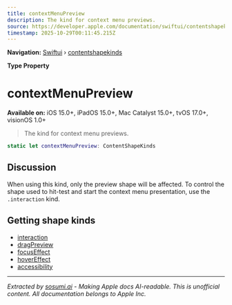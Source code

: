 ```yaml
---
title: contextMenuPreview
description: The kind for context menu previews.
source: https://developer.apple.com/documentation/swiftui/contentshapekinds/contextmenupreview
timestamp: 2025-10-29T00:11:45.215Z
---
```


**Navigation:** [Swiftui](/documentation/swiftui) › [contentshapekinds](/documentation/swiftui/contentshapekinds)

**Type Property**

# contextMenuPreview

**Available on:** iOS 15.0+, iPadOS 15.0+, Mac Catalyst 15.0+, tvOS 17.0+, visionOS 1.0+

> The kind for context menu previews.

```swift
static let contextMenuPreview: ContentShapeKinds
```

## Discussion

When using this kind, only the preview shape will be affected. To control the shape used to hit-test and start the context menu presentation, use the `.interaction` kind.

## Getting shape kinds

- [interaction](/documentation/swiftui/contentshapekinds/interaction)
- [dragPreview](/documentation/swiftui/contentshapekinds/dragpreview)
- [focusEffect](/documentation/swiftui/contentshapekinds/focuseffect)
- [hoverEffect](/documentation/swiftui/contentshapekinds/hovereffect)
- [accessibility](/documentation/swiftui/contentshapekinds/accessibility)

---

*Extracted by [sosumi.ai](https://sosumi.ai) - Making Apple docs AI-readable.*
*This is unofficial content. All documentation belongs to Apple Inc.*
